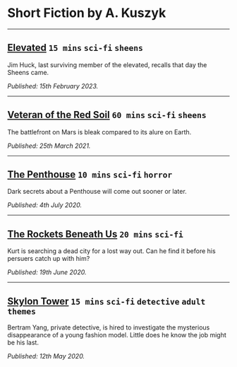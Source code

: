 # Short Fiction by A. Kuszyk

---
## [Elevated](./elevated.md) `15 mins` `sci-fi` `sheens`
Jim Huck, last surviving member of the elevated, recalls that day the Sheens came.

*Published: 15th February 2023.*

---

## [Veteran of the Red Soil](./veteran-of-the-red-soil.md) `60 mins` `sci-fi` `sheens`
The battlefront on Mars is bleak compared to its alure on Earth. 

*Published: 25th March 2021.*

---

## [The Penthouse](./the-penthouse.md) `10 mins` `sci-fi` `horror`
Dark secrets about a Penthouse will come out sooner or later.

*Published: 4th July 2020.*

---

## [The Rockets Beneath Us](./the-rockets-beneath-us.md) `20 mins` `sci-fi`
Kurt is searching a dead city for a lost way out. Can he find it before his persuers catch up with him?

*Published: 19th June 2020.*

---

## [Skylon Tower](./skylon-tower.md) `15 mins` `sci-fi` `detective` `adult themes`
Bertram Yang, private detective, is hired to investigate the mysterious disappearance of a young fashion model. Little does he know the job might be his last.

*Published: 12th May 2020.*

